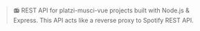 
> 📻 REST API for platzi-musci-vue projects built with Node.js & Express. This API acts like a reverse proxy to Spotify REST API.
